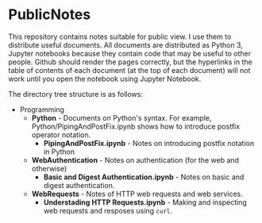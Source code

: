 # PublicNotes
This repository contains notes suitable for public view.  I use them
to distribute useful documents.  All documents are distributed as
Python 3, Jupyter notebooks because they contain code that may be
useful to other people.  Github should render the pages correctly, but
the hyperlinks in the table of contents of each document (at the top
of each document) will not work until you open the notebook using
Jupyter Notebook.

The directory tree structure is as follows:
  * Programming
      * **Python** - Documents on Python's syntax.  For example,
        Python/PipingAndPostFix.ipynb shows how to introduce postfix
        operator notation.
		* **PipingAndPostFix.ipynb** - Notes on introducing postfix
          notation in Python
      * **WebAuthentication** - Notes on authentication (for the web
        and otherwise)
		* **Basic and Digest Authentication.ipynb** - Notes on basic and
          digest authentication.
      * **WebRequests** - Notes of HTTP web requests and web services.
		* **Understading HTTP Requests.ipynb** - Making and inspecting web
          requests and resposes using `curl`.
